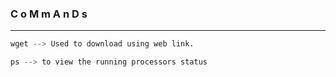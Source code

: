 ### C o M m A n D s

---

```py
wget --> Used to download using web link.
```

```py
ps --> to view the running processors status
```


